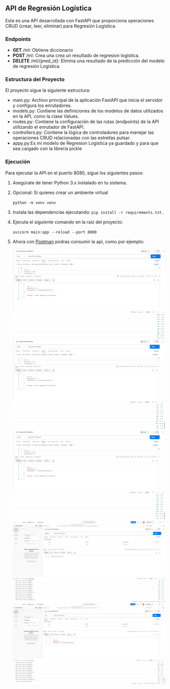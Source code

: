 ## API de Regresión Logística

Esta es una API desarrollada con FastAPI que proporciona operaciones CRUD (crear, leer, eliminar) para Regresión Logística.

### Endpoints

- **GET** /ml: Obtiene diccionario
- **POST** /ml: Crea una crea un resultado de regresion logística.
- **DELETE** /ml/{pred_id}: Elimina una resultado de la predicción del modelo de regresión Logística.

### Estructura del Proyecto

El proyecto sigue la siguiente estructura:

- main.py: Archivo principal de la aplicación FastAPI que inicia el servidor y configura los enrutadores.
- models.py: Contiene las definiciones de los modelos de datos utilizados en la API, como la clase Values.
- routes.py: Contiene la configuración de las rutas (endpoints) de la API utilizando el enrutador de FastAPI.
- controllers.py: Contiene la lógica de controladores para manejar las operaciones CRUD relacionadas con las estrellas pulsar.
- appy.py:Es mi modelo de Regresion Logistica ya guardado y para que sea cargado con la libreria pickle

### Ejecución

Para ejecutar la API en el puerto 8080, sigue los siguientes pasos:

1. Asegúrate de tener Python 3.x instalado en tu sistema.

2. Opcional: Si quieres crear un ambiente virtual

   `python -m venv venv`

3. Instala las dependencias ejecutando:
   `pip install -r requirements.txt.`

4. Ejecuta el siguiente comando en la raíz del proyecto:

   `uvicorn main:app --reload --port 8080`

5. Ahora con [Postman](https://www.postman.com/downloads/) podras consumir la api, como por ejemplo:

   ![post-pred](./assets/image1.png)
   ![get-pred](./assets/image2.png)
   ![get-pred](./assets/image2.png)
   ![delete-pred](./assets/image4.png)
   ![get-pred](./assets/image5.png)

